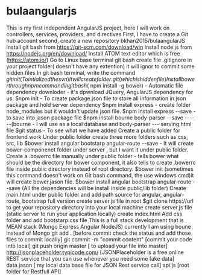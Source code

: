 # bulaangularjs
This is my first independent AngularJS project, here I will work on controllers, services, providers, and directives
First, I have to create a Git hub account
second, create a new repository bkhan2015/bulaangularJS
Install git bash from https://git-scm.com/download/win
Install node.js from https://nodejs.org/en/download/
Install ATOM text editor which is free (https://atom.io/)
Go to Linux base terminal git bash
create file .gitignore in your project folder( doesn't have any extention) it will ignor to commit some hidden files
In git bash terminal, write the command $git init (To intialized the svn)
It will create folder .git ( which is hidden file)
Install bower through npm command in git bash ($ npm install -g bower) - Automatic file dependency downloder - it's dpwnload JQuery, AngularJS dependency for us.
$npm init - To create package.json file to store all information in json package and hold server dependency
$npm install express - create folder node_modules but it wouldn't update json file.
$npm install express --save - to save into jason package file
$npm install bourne body-parser --save ------(bourne - I will use as a local database and body-parser --- serving html file
$git status - To see what we have added
Create a public folder for frontend work
Under public folder create three more folders such as css, src, lib
$bower install angular bootstarp angular-route --save - It will create bower-componenet folder under server , but I want it under public folder.
Create a .bowerrc file manually under public folder - tells bower what should be the directory for bower component, it also tells to create .bowerrc file inside public directory instead of root directory.
$bower init (sometimes this command doesn't work on Git bash command, the use windows cmd)it will create bower.jason file.
$bower install angular bootstrap angular-route --save (All the dependencies will be install inside public/lib folder)
Create main.html under public folder and add path source for angular, angular-route, bootstrap full version
create server.js file in root
$git clone https://url to get your repository directory into your local machine
create server.js file (static server to run your application locally)
create index.html
Add css folder and add bootstarp.css file
This is a full stack development that is MEAN stack (Mongo Express Angular NodeJS) currently I am using boune instead of Mongo
git add . [before commit check the status and add those files to commit locally]
git commit -m "commit content" [commit your code into local]
git push origin master [ to upload your file into master]
http://jsonplaceholder.typicode.com/ [JSONPlaceholder is a free online REST service that you can use whenever you need some fake data]
data.jason [ my local data base file for JSON Rest service call]
api.js [root folder for Restfull API]
